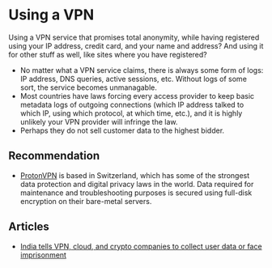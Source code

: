 # Using a VPN

Using a VPN service that promises total anonymity, while having registered using your IP address, credit card, and 
your name and address? And using it for other stuff as well, like sites where you have registered?

* No matter what a VPN service claims, there is always some form of logs: IP address, DNS queries, active sessions, 
etc. Without logs of some sort, the service becomes unmanagable.
* Most countries have laws forcing every access provider to keep basic metadata logs of outgoing connections (which IP 
address talked to which IP, using which protocol, at which time, etc.), and it is highly unlikely your VPN provider 
will infringe the law.
* Perhaps they do not sell customer data to the highest bidder.

## Recommendation

* [ProtonVPN](https://protonvpn.com/support/no-logs-vpn/) is based in Switzerland, which has some of the strongest 
data protection and digital privacy laws in the world. Data required for maintenance and troubleshooting purposes is 
secured using full-disk encryption on their bare-metal servers. 

## Articles

* [India tells VPN, cloud, and crypto companies to collect user data or face imprisonment](https://www.techspot.com/news/94441-india-tells-vpn-cloud-crypto-companies-collect-user.html)